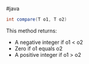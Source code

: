 #java 

```java
int compare(T o1, T o2)
```

This method returns:
- A negative integer if o1 < o2
- Zero if o1 equals o2
- A positive integer if o1 > o2